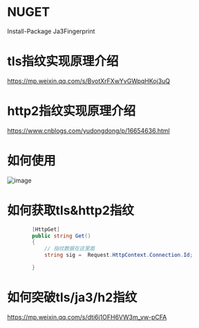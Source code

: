 # NUGET
Install-Package Ja3Fingerprint


# tls指纹实现原理介绍
https://mp.weixin.qq.com/s/BvotXrFXwYvGWpqHKoj3uQ

# http2指纹实现原理介绍
 https://www.cnblogs.com/yudongdong/p/16654636.html
 
# 如何使用

![image](https://dimg04.c-ctrip.com/images/0v50f120009x0k3rw360F.png)

# 如何获取tls&http2指纹
```csharp
        [HttpGet]
        public string Get()
        {
            // 指纹数据在这里面
            string sig =  Request.HttpContext.Connection.Id;

        }
```
# 如何突破tls/ja3/h2指纹
https://mp.weixin.qq.com/s/dti6j1OFH6VW3m_vw-pCFA
